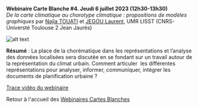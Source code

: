 **Webinaire Carte Blanche #4. Jeudi 6 juillet 2023 (12h30-13h30)** </br>
_De la carte climatique au chorotype climatique : propositions de modèles graphiques_ par [Najla TOUATI](https://lisst.univ-tlse2.fr/accueil/hn-accompagnement-de-la-recherche/najla-touati#/) et [JEGOU Laurent](https://ljegou.github.io/), UMR LISST (CNRS-Universté Toulouse 2 Jean Jaurès)</br>

![alt text](https://raw.githubusercontent.com/magisAR9/webinaires/main/visuelWebinaireNTLJ.png)

**Résumé** : La place de la chorématique dans les représentations et l’analyse des données localisées sera discutée en se fondant sur un travail autour de la représentation du climat urbain. Comment articuler  les différentes représentations pour analyser, informer, communiquer, intégrer les documents de planification urbaine ?

[Trace vidéo du webinaire](https://bbb-prod-rp.unistra.fr/playback/presentation/2.3/99470eae0814dfe5c9cca017ea6e2edc6966dada-1688636333439)</br>

Retour à l'accueil des [Webinaires Cartes Blanches](https://github.com/magisAR9/webinaires)

